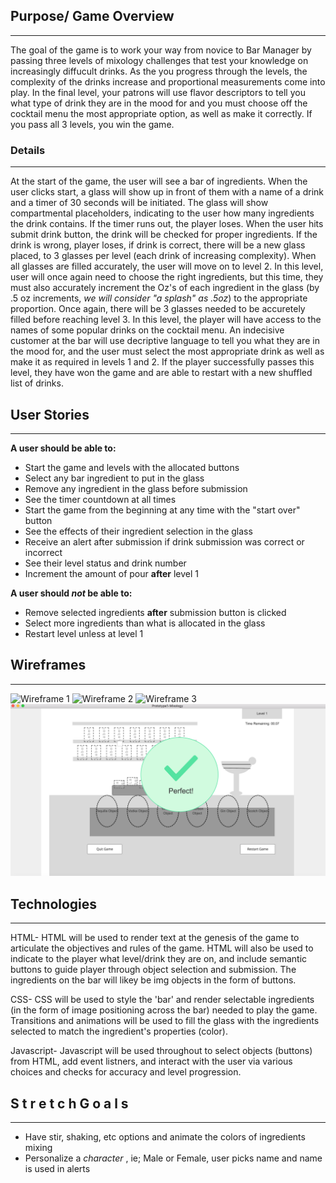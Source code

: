 ## Purpose/ Game Overview
_____________________

The goal of the game is to work your way from novice to Bar Manager by passing three levels of mixology challenges that test your knowledge on increasingly diffucult drinks. As the you progress through the levels, the complexity of the drinks increase and proportional measurements come into play. In the final level, your patrons will use flavor descriptors to tell you what type of drink they are in the mood for and you must choose off the cocktail menu the most appropriate option, as well as make it correctly. If you pass all 3 levels, you win the game.

### Details
_____________________

At the start of the game, the user will see a bar of ingredients. When the user clicks start, a glass will show up in front of them with a name of a drink and a timer of 30 seconds will be initiated. The glass will show compartmental placeholders, indicating to the user how many ingredients the drink contains. If the timer runs out, the player loses. When the user hits submit drink button, the drink will be checked for proper ingredients. If the drink is wrong, player loses, if drink is correct, there will be a new glass placed, to 3 glasses per level (each drink of increasing complexity). When all glasses are filled accurately, the user will move on to level 2. In this level, user will once again need to choose the right ingredients, but this time, they must also accurately increment the Oz's of each ingredient in the glass (by .5 oz increments, _we will consider "a splash" as .5oz_) to the appropriate proportion. Once again, there will be 3 glasses needed to be accuretely filled before reaching level 3. In this level, the player will have access to the names of some popular drinks on the cocktail menu. An indecisive customer at the bar will use decriptive language to tell you what they are in the mood for, and the user must select the most appropriate drink as well as make it as required in levels 1 and 2. If the player successfully passes this level, they have won the game and are able to restart with a new shuffled list of drinks.


## User Stories
____________________

__A user should be able to:__

* Start the game and levels with the allocated buttons
* Select any bar ingredient to put in the glass
* Remove any ingredient in the glass before submission
* See the timer countdown at all times
* Start the game from the beginning at any time with the "start over" button
* See the effects of their ingredient selection in the glass
* Receive an alert after submission if drink submission was correct or incorrect
* See their level status and drink number
* Increment the amount of pour __after__ level 1

__A user should _not_ be able to:__

* Remove selected ingredients __after__ submission button is clicked
* Select more ingredients than what is allocated in the glass
* Restart level unless at level 1


## Wireframes
____________________
 ![Wireframe 1]()
 ![Wireframe 2]()
 ![Wireframe 3]()
 ![Wireframe 4](https://github.com/bmzwayer/BZ_BrowserGame_Mixology/blob/master/mixologyscrnsht4.png)


## Technologies
______________________

HTML- HTML will be used to render text at the genesis of the game to articulate the objectives and rules of the game. HTML will also be used to indicate to the player what level/drink they are on, and include semantic buttons to guide player through object selection and submission. The ingredients on the bar will likey be img objects in the form of buttons.

CSS- CSS will be used to style the 'bar' and render selectable ingredients (in the form of image positioning across the bar) needed to play the game. Transitions and animations will be used to fill the glass with the ingredients selected to match the ingredient's properties (color).

Javascript- Javascript will be used throughout to select objects (buttons) from HTML, add event listners, and interact with the user via various choices and checks for accuracy and level progression.

## S t r e t c h   G o a l s
_____________________________

- Have stir, shaking, etc options and animate the colors of ingredients mixing
- Personalize a _character_ , ie; Male or Female, user picks name and name is used in alerts
